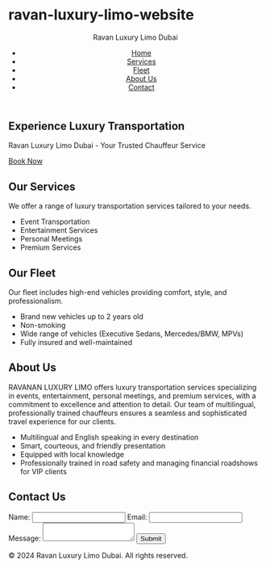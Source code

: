 # ravan-luxury-limo-website
<!DOCTYPE html>
<html lang="en">
<head>
  <meta charset="UTF-8">
  <meta name="viewport" content="width=device-width, initial-scale=1.0">
  <title>Ravan Luxury Limo Dubai</title>
  <link rel="stylesheet" href="css/styles.css">
  <script defer src="js/scripts.js"></script>
</head>
<body>
  <header>
    <div class="logo">Ravan Luxury Limo Dubai</div>
    <nav>
      <ul>
        <li><a href="#home">Home</a></li>
        <li><a href="#services">Services</a></li>
        <li><a href="#fleet">Fleet</a></li>
        <li><a href="#about">About Us</a></li>
        <li><a href="#contact">Contact</a></li>
      </ul>
    </nav>
  </header>

  <section id="home">
    <div class="hero">
      <h1>Experience Luxury Transportation</h1>
      <p>Ravan Luxury Limo Dubai - Your Trusted Chauffeur Service</p>
      <a href="#contact" class="cta-btn">Book Now</a>
    </div>
  </section>

  <section id="services">
    <div class="container">
      <h2>Our Services</h2>
      <p>We offer a range of luxury transportation services tailored to your needs.</p>
      <ul>
        <li>Event Transportation</li>
        <li>Entertainment Services</li>
        <li>Personal Meetings</li>
        <li>Premium Services</li>
      </ul>
    </div>
  </section>

  <section id="fleet">
    <div class="container">
      <h2>Our Fleet</h2>
      <p>Our fleet includes high-end vehicles providing comfort, style, and professionalism.</p>
      <ul>
        <li>Brand new vehicles up to 2 years old</li>
        <li>Non-smoking</li>
        <li>Wide range of vehicles (Executive Sedans, Mercedes/BMW, MPVs)</li>
        <li>Fully insured and well-maintained</li>
      </ul>
    </div>
  </section>

  <section id="about">
    <div class="container">
      <h2>About Us</h2>
      <p>RAVANAN LUXURY LIMO offers luxury transportation services specializing in events, entertainment, personal meetings, and premium services, with a commitment to excellence and attention to detail. Our team of multilingual, professionally trained chauffeurs ensures a seamless and sophisticated travel experience for our clients.</p>
      <ul>
        <li>Multilingual and English speaking in every destination</li>
        <li>Smart, courteous, and friendly presentation</li>
        <li>Equipped with local knowledge</li>
        <li>Professionally trained in road safety and managing financial roadshows for VIP clients</li>
      </ul>
    </div>
  </section>

  <section id="contact">
    <div class="container">
      <h2>Contact Us</h2>
      <form id="contact-form">
        <label for="name">Name:</label>
        <input type="text" id="name" name="name" required>
        <label for="email">Email:</label>
        <input type="email" id="email" name="email" required>
        <label for="message">Message:</label>
        <textarea id="message" name="message" required></textarea>
        <button type="submit">Submit</button>
      </form>
    </div>
  </section>

  <footer>
    <div class="container">
      <p>&copy; 2024 Ravan Luxury Limo Dubai. All rights reserved.</p>
    </div>
  </footer>
</body>
</html>
